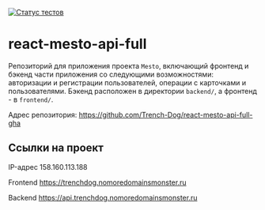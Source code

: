 [![Статус тестов](../../actions/workflows/tests.yml/badge.svg)](../../actions/workflows/tests.yml)

# react-mesto-api-full
Репозиторий для приложения проекта `Mesto`, включающий фронтенд и бэкенд части приложения со следующими возможностями: авторизации и регистрации пользователей, операции с карточками и пользователями. Бэкенд расположен в директории `backend/`, а фронтенд - в `frontend/`. 

Адрес репозитория: https://github.com/Trench-Dog/react-mesto-api-full-gha

## Ссылки на проект

IP-адрес 158.160.113.188

Frontend https://trenchdog.nomoredomainsmonster.ru

Backend https://api.trenchdog.nomoredomainsmonster.ru
